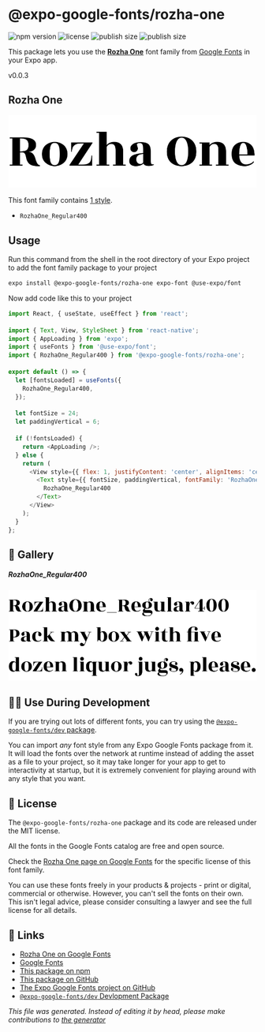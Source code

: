 # @expo-google-fonts/rozha-one

![npm version](https://flat.badgen.net/npm/v/@expo-google-fonts/rozha-one)
![license](https://flat.badgen.net/github/license/expo/google-fonts)
![publish size](https://flat.badgen.net/packagephobia/install/@expo-google-fonts/rozha-one)
![publish size](https://flat.badgen.net/packagephobia/publish/@expo-google-fonts/rozha-one)

This package lets you use the [**Rozha One**](https://fonts.google.com/specimen/Rozha+One) font family from [Google Fonts](https://fonts.google.com/) in your Expo app.

v0.0.3

## Rozha One

![Rozha One](./font-family.png)

This font family contains [1 style](#gallery).

- `RozhaOne_Regular400`

## Usage

Run this command from the shell in the root directory of your Expo project to add the font family package to your project
```sh
expo install @expo-google-fonts/rozha-one expo-font @use-expo/font
```

Now add code like this to your project
```js
import React, { useState, useEffect } from 'react';

import { Text, View, StyleSheet } from 'react-native';
import { AppLoading } from 'expo';
import { useFonts } from '@use-expo/font';
import { RozhaOne_Regular400 } from '@expo-google-fonts/rozha-one';

export default () => {
  let [fontsLoaded] = useFonts({
    RozhaOne_Regular400,
  });

  let fontSize = 24;
  let paddingVertical = 6;

  if (!fontsLoaded) {
    return <AppLoading />;
  } else {
    return (
      <View style={{ flex: 1, justifyContent: 'center', alignItems: 'center' }}>
        <Text style={{ fontSize, paddingVertical, fontFamily: 'RozhaOne_Regular400' }}>
          RozhaOne_Regular400
        </Text>
      </View>
    );
  }
};

```

## 🔡 Gallery

##### RozhaOne_Regular400
![RozhaOne_Regular400](./f19c35bdc6cdb6ad7f6251e42e4bd0c4e43757cb71b9ecd26421f1fac039d1ef.ttf.png)


## 👩‍💻 Use During Development

If you are trying out lots of different fonts, you can try using the [`@expo-google-fonts/dev` package](https://github.com/expo/google-fonts/tree/master/font-packages/dev#readme).

You can import *any* font style from any Expo Google Fonts package from it. It will load the fonts
over the network at runtime instead of adding the asset as a file to your project, so it may take longer
for your app to get to interactivity at startup, but it is extremely convenient
for playing around with any style that you want.

## 📖 License

The `@expo-google-fonts/rozha-one` package and its code are released under the MIT license.

All the fonts in the Google Fonts catalog are free and open source.

Check the [Rozha One page on Google Fonts](https://fonts.google.com/specimen/Rozha+One) for the specific license of this font family.

You can use these fonts freely in your products & projects - print or digital, commercial or otherwise. However, you can't sell the fonts on their own. This isn't legal advice, please consider consulting a lawyer and see the full license for all details.

## 🔗 Links

- [Rozha One on Google Fonts](https://fonts.google.com/specimen/Rozha+One)
- [Google Fonts](https://fonts.google.com/)
- [This package on npm](https://www.npmjs.com/package/@expo-google-fonts/rozha-one)
- [This package on GitHub](https://github.com/expo/google-fonts/tree/master/font-packages/rozha-one)
- [The Expo Google Fonts project on GitHub](https://github.com/expo/google-fonts)
- [`@expo-google-fonts/dev` Devlopment Package](https://github.com/expo/google-fonts/tree/master/font-packages/dev)


*This file was generated. Instead of editing it by head, please make contributions to [the generator](https://github.com/expo/google-fonts/tree/master/packages/generator)*
